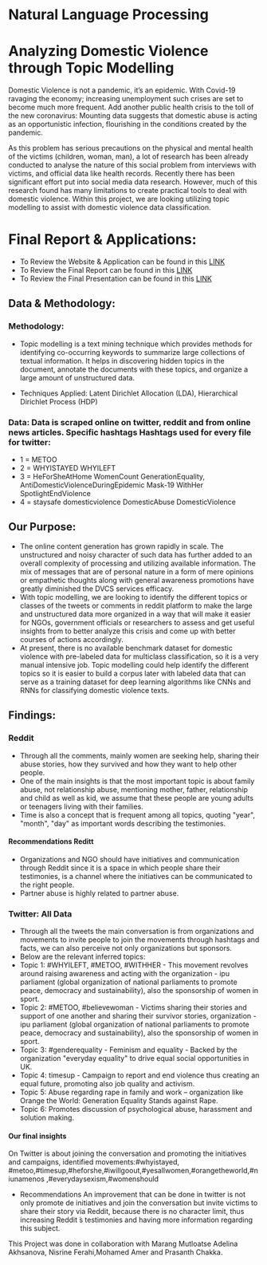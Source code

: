 # Natural Language Processing 

# Analyzing Domestic Violence through Topic Modelling

Domestic Violence is not a pandemic, it’s an epidemic. With Covid-19 ravaging the economy; increasing unemployment such crises are set to become much more frequent. Add another public health crisis to the toll of the new coronavirus: Mounting data suggests that domestic abuse is acting as an opportunistic infection, flourishing in the conditions created by the pandemic.

As this problem has serious precautions on the physical and mental health of the victims (children, woman, man), a lot of research has been already conducted to analyse the nature of this social problem from interviews with victims, and official data like health records. Recently there has been significant effort put into social media data research. However, much of this research found has many limitations to create practical tools to deal with domestic violence. Within this project, we are looking utilizing topic modelling to assist with domestic violence data classification.

# Final Report & Applications: 
- To Review  the Website & Application can be found in this [LINK](https://bfdelavega.wixsite.com/misitio)
- To Review  the Final Report can be found in this [LINK](https://github.com/BegonaFrigolet/Natural-Language-Processing/blob/main/NLPAssignment_GroupA/Final%20Report_GroupA.pdf)
- To Review  the Final Presentation can be found in this [LINK](https://github.com/BegonaFrigolet/Natural-Language-Processing/blob/main/NLPAssignment_GroupA/GroupA_Domestic_Violence.pptx)

## Data & Methodology: 

### Methodology: 
- Topic modelling is a text mining technique which provides methods for identifying co-occurring keywords to summarize large collections of textual information. It helps in discovering hidden topics in the document, annotate the documents with these topics, and organize a large amount of unstructured data.

- Techniques Applied: Latent Dirichlet Allocation (LDA), Hierarchical Dirichlet Process (HDP)

### Data: Data is scraped online on twitter, reddit and from online news articles. Specific hashtags Hashtags used for every file for twitter:
- 1 = METOO
- 2 = WHYISTAYED WHYILEFT
- 3 = HeForSheAtHome WomenCount GenerationEquality, AntiDomesticViolenceDuringEpidemic Mask-19 WithHer SpotlightEndViolence
- 4 = staysafe domesticviolence DomesticAbuse DomesticViolence

## Our Purpose:
- The online content generation has grown rapidly in scale. The unstructured and noisy character of such data has further added to an overall complexity of processing and utilizing available information. The mix of messages that are of personal nature in a form of mere opinions or empathetic thoughts along with general awareness promotions have greatly diminished the DVCS services efficacy.
- With topic modelling, we are looking to identify the different topics or classes of the tweets or comments in reddit platform to make the large and unstructured data more organized in a way that will make it easier for NGOs, government officials or researchers to assess and get useful insights from to better analyze this crisis and come up with better courses of actions accordingly.
- At present, there is no available benchmark dataset for domestic violence with pre-labeled data for multiclass classification, so it is a very manual intensive job. Topic modelling could help identify the different topics so it is easier to build a corpus later with labeled data that can serve as a training dataset for deep learning algorithms like CNNs and RNNs for classifying domestic violence texts.


## Findings: 

### Reddit
- Through all the comments, mainly women are seeking help, sharing their abuse stories, how they survived and how they want to help other people.
- One of the main insights is that the most important topic is about family abuse, not relationship abuse, mentioning mother, father, relationship and child as well as kid, we assume that these people are young adults or teenagers living with their families.
- Time is also a concept that is frequent among all topics, quoting "year", "month", "day" as important words describing the testimonies.
#### Recommendations Reditt
- Organizations and NGO should have initiatives and communication through Reddit since it is a space in which people share their testimonies, is a channel where the initiatives can be communicated to the right people.
- Partner abuse is highly related to partner abuse.

### Twitter: All Data
- Through all the tweets the main conversation is from organizations and movements to invite people to join the movements through hashtags and facts, we can also perceive not only organizations but sponsors.
- Below are the relevant inferred topics:
- Topic 1: #WHYILEFT, #METOO, #WITHHER - This movement revolves around raising awareness and acting with the organization - ipu parliament (global organization of national parliaments to promote peace, democracy and sustainability), also the sponsorship of women in sport.
- Topic 2: #METOO, #believewoman - Victims sharing their stories and support of one another and sharing their survivor stories, organization - ipu parliament (global organization of national parliaments to promote peace, democracy and sustainability), also the sponsorship of women in sport.
- Topic 3: #genderequality - Feminism and equality - Backed by the organization "everyday equality" to drive equal social opportunities in UK.
- Topic 4: timesup - Campaign to report and end violence thus creating an equal future, promoting also job quality and activism.
- Topic 5: Abuse regarding rape in family and work – organization like Orange the World: Generation Equality Stands against Rape.
- Topic 6: Promotes discussion of psychological abuse, harassment and solution making.

#### Our final insights
On Twitter is about joining the conversation and promoting the initiatives and campaigns, identified movements:#whyistayed, #metoo,#timesup,#heforshe,#iwillgoout,#yesallwomen,#orangetheworld,#niunamenos ,#everydaysexism,#womenshould

- Recommendations
An improvement that can be done in twitter is not only promote de initiatives and join the conversation but invite victims to share their story via Reddit, because there is no character limit, thus increasing Reddit ́s testimonies and having more information regarding this subject.

This Project was done in collaboration with Marang Mutloatse Adelina Akhsanova, Nisrine Ferahi,Mohamed Amer and Prasanth Chakka.
